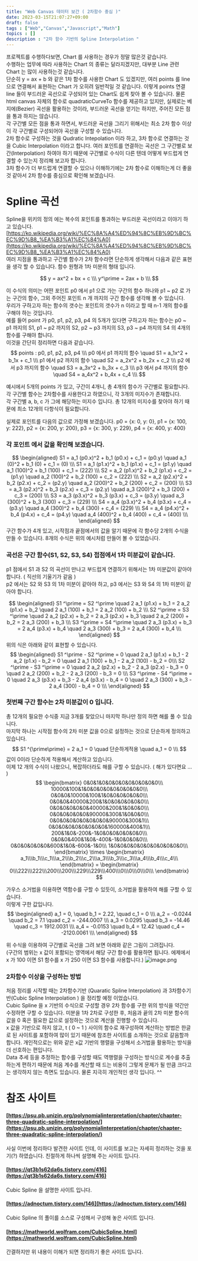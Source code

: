 ```yaml
---
title: "Web Canvas 데이터 보간 ( 2차함수 중심 )"
date: 2023-03-15T21:07:27+09:00
draft: false
tags : ["Web","Canvas","Javascript","Math"]
topics : []
description : "2차 함수 기반의 Spline Interpolation "
---
```

   프로젝트를 수행하다보면, Chart 를 사용하는 경우가 정말 많은것 같습니다.    
   수행하는 업무에 따라 사용하는 Chart 의 종류는 달라지겠지만, 대부분 Line 관련 Chart 는 많이 사용하는것 같습니다.   
   단순히 y = ax + b 와 같은 1차 함수를 사용한 Chart 도 있겠지만, 여러 points 를 line 으로 연결해서 표현하는 Chart 가 
   오히려 일반적일 것 같습니다.  이렇게 points 연결 line 들이 부드러운 곡선으로 구성되어 있는 Chart도  쉽게 찾아 볼 수 있습니다. 
   물론 html canvas 자체의 함수로 quadraticCurveTo 함수를 제공하고 있지만, 실제로는 베지에(Bezier) 곡선을 활용하는 것이라, 
   부드러운 곡선을 얻기는 하지만, 주어진 모든 점을 통과 하지는 않습니다.     
   각 구간별 모든 점을 통과 하면서, 부드러운 곡선을 그리기 위해서는 최소 2차 함수 이상이 각 구간별로 구성되어야 곡선을 구성할 수 있습니다.  
   2차 함수로 구성하는 것을 Qudratic Intepolation 이라 하고, 3차 함수로 연결하는 것을 Cubic Interpolation 이라고 합니다.  여러 포인트를 
   연결하는 곡선은 그 구간별로 보간(Interpolation) 하여야 하기 때문에 구간별로 수식이 다른 텐데 어떻게 부드럽게 연결할 수 있는지 정리해 보고자 합니다.    
   3차 함수가 더 부드럽게 연결할 수 있으나 이해하기에는 2차 함수로 이해하는게 더 좋을 것 같아서 2차 함수를 중심으로 확인해 보겠습니다.    

# Spline 곡선 
   Spline을 위키의 정의 에는 복수의 포인트를 통과하는 부드러운 곡선이라고 이야기 하고 있습니다. 
   [https://ko.wikipedia.org/wiki/%EC%8A%A4%ED%94%8C%EB%9D%BC%EC%9D%B8_%EA%B3%A1%EC%84%A0](https://ko.wikipedia.org/wiki/%EC%8A%A4%ED%94%8C%EB%9D%BC%EC%9D%B8_%EA%B3%A1%EC%84%A0)   
   여러 지점을 통과하고 구간별 함수가 2차 함수라면 단순하게 생각해서 다음과 같은 표현을 생각 할 수 있습니다.   함수 원형과 1차 미분의 형태 입니다.  

   $$
       y = ax^2 + bx + c \\\
       y^\prime = 2ax + b \\\
   $$

   이 수식의 의미는 어떤 포인트 p0 에서 p1 으로 가는 구간의 함수 하나와 p1 ~ p2 로 가는 구간의 함수, 그외 주어진 포인트 n 개 까지의 구간 함수를 생각해 볼 수 있습니다.    
   우리가 구하고자 하는 함수의 갯수는 포인트의 갯수가 n 이라고 할 때 n-1 개의 함수를 구해야 하는 것입니다.     
   예를 들어 point 가 p0, p1, p2, p3, p4 의 5개가 있다면 구하고자 하는 함수는 p0 ~ p1 까지의 S1, p1 ~ p2 까지의 S2, p2 ~ p3 까지의 S3, p3 ~ p4 까지의 S4 의 4개의 함수를 구해야 합니다.   
   이것을 간단히 정리하면 다음과 같습니다. 
   $$
        points : p0, p1, p2, p3, p4 \\\
        p0 에서 p1 까지의 함수 \quad S1 = a_1x^2 + b_1x + c_1 \\\
        p1 에서 p2 까지의 함수 \quad S2 = a_2x^2 + b_2x + c_2 \\\
        p2 에서 p3 까지의 함수 \quad S3 = a_3x^2 + b_3x + c_3 \\\
        p3 에서 p4 까지의 함수 \quad S4 = a_4x^2 + b_4x + c_4 \\\
   $$

   예시에서 5개의 points 가 있고, 구간이 4개니, 총 4개의 함수가 구간별로 필요합니다.   각 구간별 함수는 2차함수를 사용한다고 하였으니, 각 3개의 미지수가 존재합니다.    
   각 구간별 a, b, c 가 그에 해당하는 미지수 입니다.   총 12개의 미지수를 찾아야 하기 때문에 최소 12개의 다항식이 필요합니다.    

   실제로 포인트를 다음의 값으로 가정해 보겠습니다. 
   p0 = {x: 0, y: 0}, p1 = {x: 100, y: 222}, p2 = {x: 200, y: 200}, p3 = {x: 300, y: 229}, p4 = {x: 400, y: 400} 

   ### 각 포인트 에서 값을 확인해 보겠습니다. 
   $$
      \begin{aligned}
      S1 = a_1 (p0.x)^2 + b_1 (p0.x) + c_1 = (p0.y) \quad  a_1 (0)^2 + b_1 (0) + c_1 = (0) \\\      
      S1 = a_1 (p1.x)^2 + b_1 (p1.x) + c_1 = (p1.y) \quad  a_1 (100)^2 + b_1 (100) + c_1 = (222) \\\ 
      S2 = a_2 (p1.x)^2 + b_2 (p1.x) + c_2 = (p1.y) \quad  a_2 (100)^2 + b_2 (100) + c_2 = (222) \\\      
      S2 = a_2 (p2.x)^2 + b_2 (p2.x) + c_2 = (p2.y) \quad  a_2 (200)^2 + b_2 (200) + c_2 = (200) \\\ 
      S3 = a_3 (p2.x)^2 + b_3 (p2.x) + c_3 = (p2.y) \quad  a_3 (200)^2 + b_3 (200) + c_3 = (200) \\\       
      S3 = a_3 (p3.x)^2 + b_3 (p3.x) + c_3 = (p3.y) \quad  a_3 (300)^2 + b_3 (300) + c_3 = (229) \\\             
      S4 = a_4 (p3.x)^2 + b_4 (p3.x) + c_4 = (p3.y) \quad  a_4 (300)^2 + b_4 (300) + c_4 = (229) \\\                   
      S4 = a_4 (p4.x)^2 + b_4 (p4.x) + c_4 = (p4.y) \quad  a_4 (400)^2 + b_4 (400) + c_4 = (400) \\\                         
      \end{aligned}
   $$
   구간 함수가 4개 있고, 시작점과 끝점에서의 값을 알기 때문에 각 함수당 2개의 수식을 만들 수 있습니다. 8개의 수식은 위의 예시처럼 만들어 볼 수 있었습니다.  

   ### 곡선은 구간 함수(S1, S2, S3, S4) 접점에서 1차 미분값이 같습니다. 
   p1 점에서 S1 과 S2 의 곡선이 만나고 부드럽게 연결하기 위해서는 1차 미분값이 같아야 합니다. ( 직선의 기울기가 같음 )   
   p2 에서는 S2 와 S3 의 1차 미분이 같아야 하고, p3 에서는 S3 와 S4 의 1차 미분이 같아야 합니다.    

   $$
      \begin{aligned}
      S1 ^\prime = S2 ^\prime \quad 2 a_1 (p1.x) + b_1 = 2 a_2 (p1.x) + b_2   \quad 2 a_1 (100) + b_1 = 2 a_2 (100) + b_2 \\\
      S2 ^\prime = S3 ^\prime \quad 2 a_2 (p2.x) + b_2 = 2 a_3 (p2.x) + b_3   \quad 2 a_2 (200) + b_2 = 2 a_3 (200) + b_3 \\\
      S3 ^\prime = S4 ^\prime \quad 2 a_3 (p3.x) + b_3 = 2 a_4 (p3.x) + b_4   \quad 2 a_3 (300) + b_3 = 2 a_4 (300) + b_4 \\\      
      \end{aligned}
   $$
   위의 식은 아래와 같이 표현할 수 있습니다. 
   $$
      \begin{aligned}
      S1 ^\prime - S2 ^\prime = 0 \quad 2 a_1 (p1.x) + b_1 - 2 a_2 (p1.x) - b_2 = 0  \quad 2 a_1 (100) + b_1 - 2 a_2 (100) - b_2 = 0\\\
      S2 ^\prime - S3 ^\prime = 0 \quad 2 a_2 (p2.x) + b_2 - 2 a_3 (p2.x) - b_3 = 0  \quad 2 a_2 (200) + b_2 - 2 a_3 (200) - b_3 = 0 \\\
      S3 ^\prime - S4 ^\prime = 0 \quad 2 a_3 (p3.x) + b_3 - 2 a_4 (p3.x) - b_4 = 0  \quad 2 a_3 (300) + b_3 - 2 a_4 (300) - b_4 = 0 \\\      
      \end{aligned}
   $$

   ### 첫번째 구간 함수는 2차 미분값이 0 입니다. 
   총 12개의 필요한 수식중 지금 3개를 찾았으니 마지막 하나만 정의 하면 해를 풀 수 있습니다.    
   마지막 하나는 시작점 함수의 2차 미분 값을 0으로 설정하는 것으로 단순하게 정의하고 있습니다.  
   $$
      S1 ^{\prime\prime} = 2 a_1 = 0 \quad 단순하게적용 \quad a_1 = 0 \\\
   $$
   값이 0이라 단순하게 적용해서 계산하고 있습니다.    
   이제 12 개의 수식이 나왔으니, 복잡하더라도 해를 구할 수 있습니다. ( 해가 있다면요 ... )   
   $$
      \begin{bmatrix} 
         0&0&1&0&0&0&0&0&0&0&0&0\\\
         10000&100&1&0&0&0&0&0&0&0&0&0\\\
         0&0&0&10000&100&1&0&0&0&0&0&0\\\
         0&0&0&40000&200&1&0&0&0&0&0&0\\\         
         0&0&0&0&0&0&40000&200&1&0&0&0\\\                  
         0&0&0&0&0&0&90000&300&1&0&0&0\\\                  
         0&0&0&0&0&0&0&0&0&90000&300&1\\\                           
         0&0&0&0&0&0&0&0&0&160000&400&1\\\                                    
         200&1&0&-200&-1&0&0&0&0&0&0&0\\\                                    
         0&0&0&400&1&0&-400&-1&0&0&0&0\\\                                             
         0&0&0&0&0&0&600&1&0&-600&-1&0\\\                                                      
         1&0&0&0&0&0&0&0&0&0&0&0\\\
      \end{bmatrix} \times 
      \begin{bmatrix}
         a_1\\\b_1\\\c_1\\\a_2\\\b_2\\\c_2\\\a_3\\\b_3\\\c_3\\\a_4\\\b_4\\\c_4\\\ 
      \end{bmatrix} =  
      \begin{bmatrix} 
         0\\\222\\\222\\\200\\\200\\\229\\\229\\\400\\\0\\\0\\\0\\\0\\\
      \end{bmatrix}
   $$

   가우스 소거법을 이용하면 역함수를 구할 수 있듯이, 소거법을 활용하여 해를 구할 수 있습니다.   
   이렇게 구한 값입니다. 
   $$
      \begin{aligned}
      a_1 = 0, \quad b_1 = 2.22, \quad c_1 = 0 \\\
      a_2 = -0.0244 \quad b_2 = 7.1 \quad c_2 = -244.0007 \\\
      a_3 = 0.0295 \quad b_3 = -14.46 \quad c_3 = 1912.0031 \\\
      a_4 = -0.0153 \quad b_4 = 12.42 \quad c_4 = -2120.0061 \\\
      \end{aligned}
   $$

   위 수식을 이용하여 구간별로 곡선을 그려 보면 아래와 같은 그림이 그려집니다.    
   (구간의 범위는 x 값이 포함되는 영역에서 해당 구간 함수를 활용하면 됩니다. 에제에서 x 가 100 이면 S1 함수를 x 가 250 이면 S3 함수를 사용합니다.)
   ![image.png](/imgs/spline_001.png)

   ### 2차함수 이상을 구성하는 방법
   처음 정리를 시작할 때는 2차함수기반 (Quaratic Spline Interpolation) 과 3차함수기반(Cubic Spline Interpolation ) 을 정리할 예정 이었습니다.    
   Cubic Spline 을 x 기반의 수식으로 구성할 경우 2차 함수를 구한 위의 방식을 약간만 수정하면 구할 수 있습니다.   미분을 1차 2차로 구성한 후, 
   처음과 끝의 2차 미분 함수의 값을 0 혹은 필요한 값으로 설정하는 것으로 계산을 진행할 수 있습니다.    
   x 값을 기반으로 하지 않고, t ( 0 ~ 1 ) 사이의 함수로 재구성하여 계산하는 방법은 한글로 된 사이트를 포함하여 많이 있기 때문에 참조한 사이트를 
   소개하는 것으로 갈음할까 합니다.   개인적으로는 위와 같은 x값 기반의 행렬을 구성해서 소거법을 활용하는 방식을 더 선호하는 편입니다.    
   Data 추세 등을 추정하는 함수를 구성할 때도 역행렬을 구성하는 방식으로 계수를 추출하는게 편하기 때문에 처음 계수를 
   계산할 때 드는 비용이 그렇게 문제가 될 만큼 크다고는 생각하지 않는 측면도 있습니다.  물론 지극히 개인적인 생각 입니다. ^^
 
   
 # 참조 사이트   
   #### [https://psu.pb.unizin.org/polynomialinterpretation/chapter/chapter-three-quadratic-spline-interpolation/](https://psu.pb.unizin.org/polynomialinterpretation/chapter/chapter-three-quadratic-spline-interpolation/) 
   사실 이번에 정리하다 발견한 사이트 인데, 이 사이트를 보고는 자세히 정리하는 것을 포기(?) 하였습니다.  친절하게 하나씩 설명해 주는 사이트 입니다.  

   #### [https://qt3b1s62da6s.tistory.com/416](https://qt3b1s62da6s.tistory.com/416) 
   Cubic Spline 을 설명한 사이트 입니다.   

   #### [https://adnoctum.tistory.com/146](https://adnoctum.tistory.com/146)
   Cubic Spline 의 풀이를 소스로 구성해서 구성해 놓은 사이트 입니다.  

   #### [https://mathworld.wolfram.com/CubicSpline.html](https://mathworld.wolfram.com/CubicSpline.html) 
   간결하지만 위 내용이 이해가 되면 정리하기 좋은 사이트 입니다.  